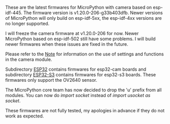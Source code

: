 These are the latest firmwares for MicroPython with camera based on esp-idf-445. The firmware version is v1.20.0-206-g33b403dfb. Newer versions of MicroPython will only build on esp-idf-5xx, the esp-idf-4xx versions are no longer supported.

I will freeze the camera firmware at v1.20.0-206 for now. Newer MicroPython based on esp-idf-502 still have some problems. I will build newer firmwares when these issues are fixed in the future.

Please refer to the [Note](https://github.com/shariltumin/esp32-cam-micropython-2022/blob/main/firmwares-20230717/Note.md) for information on the use of settings and functions in the camera module.

Subdirectory [ESP32](https://www.zz.yy) contains firmwares for esp32-cam boards and subdirectory [ESP32-S3](https://www.zz.yy) contains firmwares for esp32-s3 boards. These firmwares only support the OV2640 sensor.

The MicroPython core team has now decided to drop the 'u' prefix from all modules. You can now do *import socket* instead of *import usocket as socket*.

These firmwares are not fully tested, my apologies in advance if they do not work as expected.
